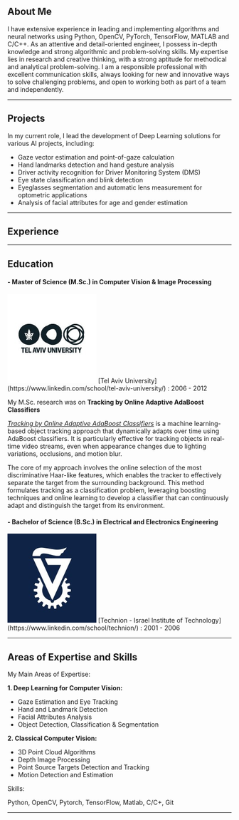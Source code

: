 ## About Me ##
I have extensive experience in leading and implementing algorithms and neural networks using Python, OpenCV, PyTorch, TensorFlow, MATLAB and C/C++.
As an attentive and detail-oriented engineer, I possess in-depth knowledge and strong algorithmic and problem-solving skills.
My expertise lies in research and creative thinking, with a strong aptitude for methodical and analytical problem-solving.
I am a responsible professional with excellent communication skills, always looking for new and innovative ways to solve challenging problems, and open to working both as part of a team and independently.

---

## Projects  ##
In my current role, I lead the development of Deep Learning solutions for various AI projects, including:
+ Gaze vector estimation and point-of-gaze calculation
+ Hand landmarks detection and hand gesture analysis
+ Driver activity recognition for Driver Monitoring System (DMS)
+ Eye state classification and blink detection
+ Eyeglasses segmentation and automatic lens measurement for optometric applications
+ Analysis of facial attributes for age and gender estimation

---

## Experience  ##

---

## Education  ##
#### - Master of Science (M.Sc.) in Computer Vision & Image Processing ####
<img src="images/tel_aviv_university_logo.jpg?raw=true"/>
[Tel Aviv University](https://www.linkedin.com/school/tel-aviv-university/) : 2006 - 2012

My M.Sc. research was on **Tracking by Online Adaptive AdaBoost Classifiers**

[*Tracking by Online Adaptive AdaBoost Classifiers*](https://www.youtube.com/watch?v=7SY7zlmDr0M) is a machine learning-based object tracking approach that dynamically adapts over time using AdaBoost classifiers. It is particularly effective for tracking objects in real-time video streams, even when appearance changes due to lighting variations, occlusions, and motion blur.

The core of my approach involves the online selection of the most discriminative Haar-like features, which enables the tracker to effectively separate the target from the surrounding background. This method formulates tracking as a classification problem, leveraging boosting techniques and online learning to develop a classifier that can continuously adapt and distinguish the target from its environment.


#### - Bachelor of Science (B.Sc.) in Electrical and Electronics Engineering ####
<img src="images/technion_logo.jpg?raw=true"/>
[Technion - Israel Institute of Technology](https://www.linkedin.com/school/technion/) : 2001 - 2006

---

## Areas of Expertise and Skills  ##

My Main Areas of Expertise:

**1. Deep Learning for Computer Vision:**
+ Gaze Estimation and Eye Tracking
+ Hand and Landmark Detection
+ Facial Attributes Analysis
+ Object Detection, Classification & Segmentation
  
**2. Classical Computer Vision:**
+ 3D Point Cloud Algorithms
+ Depth Image Processing
+ Point Source Targets Detection and Tracking
+ Motion Detection and Estimation

Skills:

Python, OpenCV, Pytorch, TensorFlow, Matlab, C/C+, Git

---


